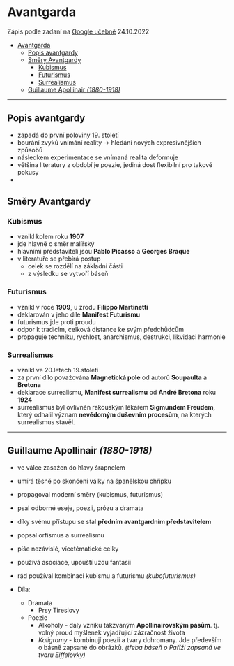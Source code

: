 # Avantgarda
Zápis podle zadaní na [Google učebně](https://classroom.google.com/c/NTQ0MTMyNzk2MDU0/a/NTU3NTE3ODg0MzM3/details) 24.10.2022
- [Avantgarda](#avantgarda)
  - [Popis avantgardy](#popis-avantgardy)
  - [Směry Avantgardy](#směry-avantgardy)
    - [Kubismus](#kubismus)
    - [Futurismus](#futurismus)
    - [Surrealismus](#surrealismus)
  - [Guillaume Apollinair _(1880-1918)_](#guillaume-apollinair-1880-1918)

---

## Popis avantgardy

- zapadá do první poloviny 19. století
- bourání zvyků vnímání reality -> hledání nových expresivnějších způsobů
- následkem experimentace se vnímaná realita deformuje
- většina literatury z období je poezie, jediná dost flexibilní pro takové pokusy
- 

## Směry Avantgardy
  
### Kubismus

- vznikl kolem roku **1907**
- jde hlavně o směr malířský
- hlavními představiteli jsou **Pablo Picasso** a **Georges Braque**
- v literatuře se přebírá postup
  - celek se rozdělí na základní části
  - z výsledku se vytvoří báseň

### Futurismus

- vznikl v roce **1909**, u zrodu **Filippo Martinetti**
- deklarován v jeho díle **Manifest Futurismu**
- futurismus jde proti proudu
- odpor k tradicím, celková distance ke svým předchůdcům
- propaguje techniku, rychlost, anarchismus, destrukci, likvidaci harmonie

### Surrealismus

- vznikl ve 20.letech 19.století
- za první dílo považována **Magnetická pole** od autorů **Soupaulta** a **Bretona**
- deklarace surrealismu, **Manifest surrealismu** od **André Bretona** roku **1924**
- surrealismus byl ovlivněn rakouským lékařem **Sigmundem Freudem**, který odhalil význam **nevědomým duševním procesům**, na kterých surrealismus stavěl.

---

## Guillaume Apollinair _(1880-1918)_

- ve válce zasažen do hlavy šrapnelem
- umírá těsně po skončení války na španělskou chřipku
- propagoval moderní směry (kubismus, futurismus)
- psal odborné eseje, poezii, prózu a dramata
- díky svému přístupu se stal **předním avantgardním představitelem**
- popsal orfismus a surrealismu
- píše nezávislé, vícetématické celky
- používá asociace, upouští uzdu fantasii
- rád používal kombinaci kubismu a futurismu _(kubofuturismus)_

- Díla:

  - Dramata
    - Prsy Tiresiovy
  - Poezie
    - Alkoholy - daly vzniku takzvaným **Apollinairovským pásům**. tj. volný proud myšlenek vyjadřující zázračnost života
    - _Kaligramy_ - kombinují poezii a tvary dohromany. Jde především o básně zapsané do obrázků. _(třeba báseň o Paříži zapsaná ve tvaru Eiffelovky)_
